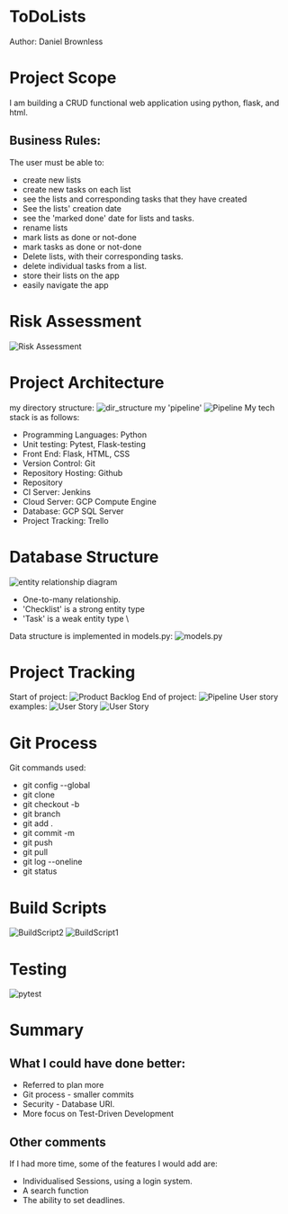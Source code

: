# ToDoLists
Author: Daniel Brownless
# Project Scope
I am building a CRUD functional web application using python, flask, and html.
## Business Rules:
The user must be able to:
* create new lists
* create new tasks on each list
* see the lists and corresponding tasks that they have created
* See the lists' creation date
* see the 'marked done' date for lists and tasks.
* rename lists
* mark lists as done or not-done
* mark tasks as done or not-done
* Delete lists, with their corresponding tasks.
* delete individual tasks from a list.
* store their lists on the app
* easily navigate the app
# Risk Assessment
![Risk Assessment](assets/Risk_Assessment.PNG)

# Project Architecture
my directory structure:
![dir_structure](assets/dir_structure.PNG)
my 'pipeline'
![Pipeline](assets/Pipeline.PNG)
My tech stack is as follows:
* Programming Languages: Python
* Unit testing: Pytest, Flask-testing
* Front End: Flask, HTML, CSS
* Version Control: Git
* Repository Hosting: Github
* Repository
* CI Server: Jenkins
* Cloud Server: GCP Compute Engine
* Database: GCP SQL Server
* Project Tracking: Trello

# Database Structure
![entity relationship diagram](assets/erd.PNG)
* One-to-many relationship.
* 'Checklist' is a strong entity type
* 'Task' is a weak entity type  \


Data structure is implemented in models.py:
![models.py](assets/models.PNG)


# Project Tracking
Start of project:
![Product Backlog](assets/Kanban_01.PNG)
End of project:
![Pipeline](assets/Kanban_02.PNG)
User story examples:
![User Story](assets/User_Story_01.PNG)
![User Story](assets/User_Story_02.PNG)

# Git Process
Git commands used:
* git config --global
* git clone 
* git checkout -b
* git branch
* git add .
* git commit -m 
* git push
* git pull
* git log --oneline
* git status

# Build Scripts
![BuildScript2](assets/Jenkins_Script.PNG)
![BuildScript1](assets/Jenkins_Script2.PNG)

# Testing
![pytest](assets/Pytest.PNG)

# Summary
## What I could have done better:
* Referred to plan more
* Git process - smaller commits
* Security - Database URI.
* More focus on Test-Driven Development
## Other comments
If I had more time, some of the features I would add are:
* Individualised Sessions, using a login system.
* A search function
* The ability to set deadlines.
